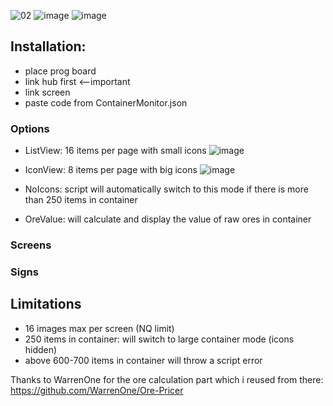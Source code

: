 ![02](https://user-images.githubusercontent.com/93654396/180024922-cc175925-a036-4155-b52d-24ec962103f9.png)
![image](https://user-images.githubusercontent.com/93654396/180025159-5d57c381-7c98-49d8-82db-3d721b0d9d16.png)
![image](https://user-images.githubusercontent.com/93654396/180708205-4ebdb579-8ff7-4e79-9aeb-9cd15d0c802c.png)


## Installation:
- place prog board
- link hub first <--important
- link screen
- paste code from ContainerMonitor.json

### Options
- ListView: 16 items per page with small icons
![image](https://user-images.githubusercontent.com/93654396/181996240-738cc502-63b0-4335-b2fd-27c5a42c8abe.png)

- IconView: 8 items per page with big icons
![image](https://user-images.githubusercontent.com/93654396/181996282-e34e88c4-711b-4573-b89d-404b4304e143.png)

- NoIcons: script will automatically switch to this mode if there is more than 250 items in container
- OreValue: will calculate and display the value of raw ores in container

### Screens

### Signs

## Limitations
 - 16 images max per screen (NQ limit)
 - 250 items in container: will switch to large container mode (icons hidden)
 - above 600-700 items in container will throw a script error

Thanks to WarrenOne for the ore calculation part which i reused from there: https://github.com/WarrenOne/Ore-Pricer

